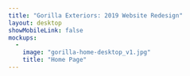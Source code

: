 ```yaml
---
title: "Gorilla Exteriors: 2019 Website Redesign"
layout: desktop
showMobileLink: false
mockups:
  -
    image: "gorilla-home-desktop_v1.jpg"
    title: "Home Page"
---
```

